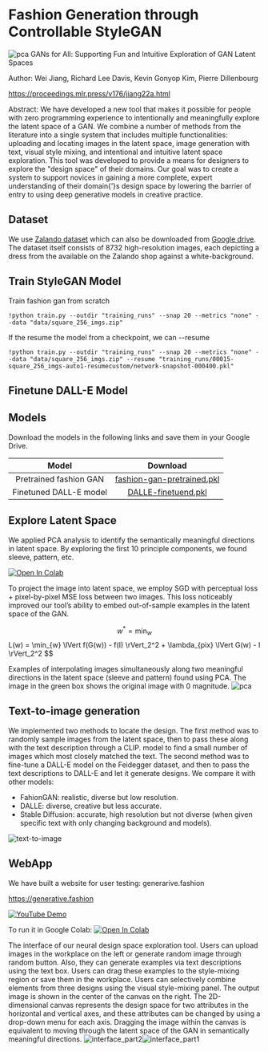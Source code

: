 # Fashion Generation through Controllable StyleGAN
<img src="images/PCA_result_example.jpg" alt="pca"/>
GANs for All: Supporting Fun and Intuitive Exploration of GAN Latent Spaces  

Author: Wei Jiang, Richard Lee Davis, Kevin Gonyop Kim, Pierre Dillenbourg  

https://proceedings.mlr.press/v176/jiang22a.html  

Abstract: We have developed a new tool that makes it possible for people with zero programming experience to intentionally and meaningfully explore the latent space of a GAN. We combine a number of methods from the literature into a single system that includes multiple functionalities: uploading and locating images in the latent space, image generation with text, visual style mixing, and intentional and intuitive latent space exploration. This tool was developed to provide a means for designers to explore the "design space" of their domains. Our goal was to create a system to support novices in gaining a more complete, expert understanding of their domain{’}s design space by lowering the barrier of entry to using deep generative models in creative practice.

## Dataset
We use [Zalando dataset](https://github.com/zalandoresearch/feidegger)
which can also be downloaded from [Google drive](https://drive.google.com/file/d/1vmBHGiqoICdaLaUqFUy6YiXMBLPuhTCy/view?usp=drive_link).
The dataset itself consists of 8732 high-resolution images, 
each depicting a dress from the available on the Zalando shop against a white-background.

## Train StyleGAN Model
Train fashion gan from scratch
```commandline
!python train.py --outdir "training_runs" --snap 20 --metrics "none" --data "data/square_256_imgs.zip"
```
If the resume the model from a checkpoint, we can --resume
```commandline
!python train.py --outdir "training_runs" --snap 20 --metrics "none" --data "data/square_256_imgs.zip" --resume "training_runs/00015-square_256_imgs-auto1-resumecustom/network-snapshot-000400.pkl"
```

## Finetune DALL-E Model


## Models
Download the models in the following links and save them in your Google Drive.

|         Model          |                                                      Download                                                       |
|:----------------------:|:-------------------------------------------------------------------------------------------------------------------:|
| Pretrained fashion GAN | [fashion-gan-pretrained.pkl](https://drive.google.com/file/d/1wjMtDejgj1GZmf0AqKY6LzKld3Rirbuo/view?usp=drive_link) |
| Finetuned DALL-E model |    [DALLE-finetuend.pkl](https://drive.google.com/file/d/1yhtBeFMc-kTW3nOsxYgwJb6CffFe-V_e/view?usp=drive_link)     |

## Explore Latent Space
We applied PCA analysis to identify the semantically meaningful directions in latent space. 
By exploring the first 10 principle components, we found sleeve, pattern, etc.

[![Open In Colab](https://colab.research.google.com/assets/colab-badge.svg)](https://drive.google.com/file/d/1S-iiGj6f4PgWsQJVfFduLv1XUskxniZT/view?usp=sharing)

To project the image into latent space, we employ SGD with perceptual loss + pixel-by-pixel MSE loss between two images. 
This loss noticeably improved our tool’s ability to embed out-of-sample examples in the latent space of the GAN.

$$ w^{*} = \min_{w}$$ L(w) =  \min_{w} \lVert f(G(w)) - f(I) \rVert_2^2 + \lambda_{pix} \lVert G(w) - I \rVert_2^2 $$

Examples of interpolating images simultaneously along two meaningful directions
in the latent space (sleeve and pattern) found using PCA. The image in the green
box shows the original image with 0 magnitude.
<img src="images/pca.png" alt="pca"/>

## Text-to-image generation
We implemented two
methods to locate the design. The first method was to randomly sample images from the
latent space, then to pass these along with the text description through a CLIP. model to find a small number of images which most closely matched the
text. The second method was to fine-tune a DALL-E model on the
Feidegger dataset, and then to pass the text descriptions to DALL-E and let it generate
designs. We compare it with other models: 
- FahionGAN: realistic, diverse but low resolution. 
- DALLE: diverse, creative but less accurate.
- Stable Diffusion:  accurate, high resolution but not diverse (when given specific text with only changing background and models).

<img src="images/text-to-image.png" alt="text-to-image"/>

## WebApp
We have built a website for user testing: generarive.fashion

https://generative.fashion

[![YouTube Demo](https://img.shields.io/badge/YouTube-%23FF0000.svg?style=for-the-badge&logo=YouTube&logoColor=white)](https://www.youtube.com/watch?v=dcC7G2zBuL8&t=42s)

To run it in Google Colab: [![Open In Colab](https://colab.research.google.com/assets/colab-badge.svg)](https://colab.research.google.com/drive/1VY3-9zvnXqjYNxNzGqZgF0pRfafdGpJm#scrollTo=JFgsJTee-EnO)

The interface of our neural design space exploration tool. Users can upload images
in the workplace on the left or generate random image through random button.
Also, they can generate examples via text descriptions using the text box. Users
can drag these examples to the style-mixing region or save them in the workplace. Users can selectively combine elements from three designs using the visual
style-mixing panel. The output image is shown in the center of the canvas on the
right. The 2D-dimensional canvas represents the design space for two attributes
in the horizontal and vertical axes, and these attributes can be changed by using
a drop-down menu for each axis. Dragging the image within the canvas is equivalent to moving through the latent space of the GAN in semantically meaningful
directions.
<img src="images/interface_part2.png" alt="interface_part2"/><img src="images/interface_part1.png" alt="interface_part1"/>

